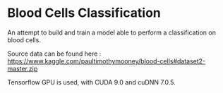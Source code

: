 #  Blood Cells Classification 

An attempt to build and train a model able to perform a classification on blood cells. 

Source data can be found here : https://www.kaggle.com/paultimothymooney/blood-cells#dataset2-master.zip

Tensorflow GPU is used, with CUDA 9.0 and cuDNN 7.0.5. 


